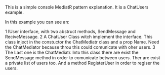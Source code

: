 This is a simple console MediatR pattern explanation. It is a ChatUsers example. 

In this example you can see an: 

  1 IUser interface, with two abstruct methods, SendMessage and ReciveMessage.
  2 A ChatUser Class witch implement the interface. This class inject in the constuctor the ChatMediatr class and a prop Name. Need the ChatMediator because throu this could comunicate with oher users.
  3 The Last one is the ChatMediatr. Into this class there are exist the SendMessage method in order to comunicate between users. Ther are exist a private list of users too. And a method RegisterUser in order to regiser the users.

